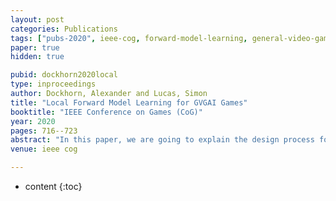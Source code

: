 ```yaml
---
layout: post
categories: Publications
tags: ["pubs-2020", ieee-cog, forward-model-learning, general-video-game-playing, gvgai]
paper: true
hidden: true

pubid: dockhorn2020local
type: inproceedings
author: Dockhorn, Alexander and Lucas, Simon
title: "Local Forward Model Learning for GVGAI Games"
booktitle: "IEEE Conference on Games (CoG)"
year: 2020
pages: 716--723
abstract: "In this paper, we are going to explain the design process for our GVGAI game-learning agent, which is going to be submitted to the GVGAI competition's learning track 2020. The agent relies on a local forward modeling approach, which uses predictions of future game-states to allow the application of simulation-based search algorithms. We first explain our process in identifying repeating tiles throughout a pixel-based state observation. Using the tile information, a local forward model is trained to predict the future state of each tile based on its current state and its surrounding tiles. We accompany this approach with a simple reward model, which determines the expected reward of a predicted state transition. The proposed approach has been tested using multiple games of the GVGAI framework. Results show that the approach seems to be especially feasible for learning how to play deterministic games. Except for one non-deterministic game, the agent performance is very similar to agents using the true forward model. Nevertheless, the prediction accuracy needs to be further improved to facilitate a better game-playing performance."
venue: ieee cog

---
```


* content
{:toc}

